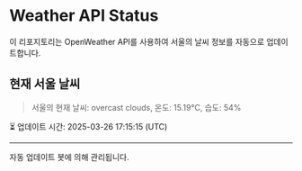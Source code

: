 
# Weather API Status

이 리포지토리는 OpenWeather API를 사용하여 서울의 날씨 정보를 자동으로 업데이트합니다.

## 현재 서울 날씨
> 서울의 현재 날씨: overcast clouds, 온도: 15.19°C, 습도: 54%

⏳ 업데이트 시간: 2025-03-26 17:15:15 (UTC)

---
자동 업데이트 봇에 의해 관리됩니다.
